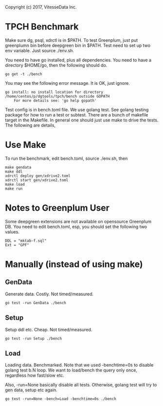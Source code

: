 Copyright (c) 2017, VitesseData Inc.  

# TPCH Benchmark
Make sure dg, psql, xdrctl is in $PATH.   To test Greenplum, just
put greenplumn bin before deepgreen bin in $PATH.   Test need to 
set up two env variable.   Just source ./env.sh.

You need to have go installed, plus all dependencies.  You need to
have a directory $HOME/go, then the following should do.
```
go get -t ./bench
```
You may see the following error message.  It is OK, just ignore. 
```
go install: no install location for directory /home/centos/p/dgtools/tpch/bench outside GOPATH
	For more details see: 'go help gopath'

```

Test config is in bench.toml file.  We use golang test.  See golang 
testing package for how to run a test or subtest. There are a bunch 
of makefile target in the Makefile.  In general one should
just use make to drive the tests.   The following are details,

# Use Make
To run the benchmark, edit bench.toml, source ./env.sh, then
```
make gendata
make ddl
xdrctl deploy gen/xdrive2.toml
xdrctl start gen/xdrive2.toml
make load
make run
```

# Notes to Greenplum User
Some deepgreen extensions are not available on opensource Greenplum DB.
You need to edit bench.toml, esp, you should set the following two values.
```
DDL = "mktab-f.sql"
Ext = "GPF"
```

# Manually (instead of using make)
## GenData
Generate data.   Costly.   Not timed/measured.
```
go test -run GenData ./bench
```

## Setup
Setup ddl etc.   Cheap.    Not timed/measured.
```
go test -run Setup ./bench
```

## Load
Loading data.   Benchmarked.   Note that we used -benchtime=0s
to disable golang test b.N loop.   We want to load/bench the 
query only once, regardless how fast/slow etc.  

Also, -run=None basically disable all tests.   Otherwise, golang
test will try to gen data, setup etc again.

```
go test -run=None -bench=Load -benchtime=0s ./bench 
```
